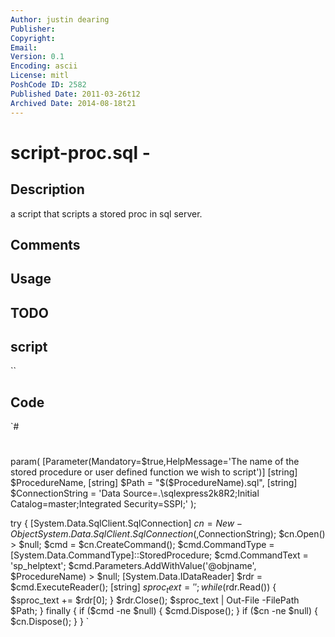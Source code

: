 ```yaml
---
Author: justin dearing
Publisher: 
Copyright: 
Email: 
Version: 0.1
Encoding: ascii
License: mitl
PoshCode ID: 2582
Published Date: 2011-03-26t12
Archived Date: 2014-08-18t21
---
```


# script-proc.sql - 

## Description

a script that scripts a stored proc in sql server.

## Comments



## Usage



## TODO



## script

``

## Code

`#
 #
 #
 #
 #
 
 
 param(
     [Parameter(Mandatory=$true,HelpMessage='The name of the stored procedure or user defined function we wish to script')]
     [string] $ProcedureName,
     [string] $Path = "$($ProcedureName).sql",
     [string] $ConnectionString = 'Data Source=.\sqlexpress2k8R2;Initial Catalog=master;Integrated Security=SSPI;'
 );
 
 try {
     [System.Data.SqlClient.SqlConnection] $cn = New-Object System.Data.SqlClient.SqlConnection (,$ConnectionString);
     $cn.Open() > $null;
     $cmd = $cn.CreateCommand();
     $cmd.CommandType = [System.Data.CommandType]::StoredProcedure;
     $cmd.CommandText = 'sp_helptext';
     $cmd.Parameters.AddWithValue('@objname', $ProcedureName) > $null;
     [System.Data.IDataReader] $rdr = $cmd.ExecuteReader();
     [string] $sproc_text = '';
     while ($rdr.Read()) {
         $sproc_text += $rdr[0];
     }
     $rdr.Close();
     $sproc_text | Out-File -FilePath $Path;
 }
 finally {
     if ($cmd -ne $null) { $cmd.Dispose(); }
     if ($cn -ne $null) { $cn.Dispose(); }
 }
`


